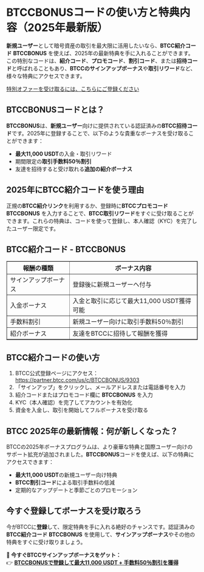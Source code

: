 <h1>BTCCBONUSコードの使い方と特典内容（2025年最新版）</h1>

<p><strong>新規ユーザー</strong>として暗号資産の取引を最大限に活用したいなら、<strong>BTCC紹介コード</strong> <strong>BTCCBONUS</strong> を使えば、2025年の最新特典を手に入れることができます。この特別なコードは、<strong>紹介コード</strong>、<strong>プロモコード</strong>、<strong>割引コード</strong>、または<strong>招待コード</strong>と呼ばれることもあり、<strong>BTCCのサインアップボーナス</strong>や<strong>取引リワード</strong>など、様々な特典にアクセスできます。</p>
<p><a href="https://partner.btcc.com/us/c/BTCCBONUS/9303" target="_blank">特別オファーを受け取るには、こちらにご登録ください</a></p>

<img src="https://images.mirror-media.xyz/publication-images/pbBwxyI8X5QE82_CFf1q_.png?height=500&amp;width=1000" decoding="async" data-nimg="fill" class="css-xah9so" style="position: absolute; inset: 0px; box-sizing: border-box; padding: 0px; border: none; margin: auto; display: block; width: 0px; height: 0px; min-width: 100%; max-width: 100%; min-height: 100%; max-height: 100%;">


<h2>BTCCBONUSコードとは？</h2>

<p><strong>BTCCBONUS</strong>は、<strong>新規ユーザー</strong>向けに提供されている認証済みの<strong>BTCC招待コード</strong>です。2025年に登録することで、以下のような貴重なボーナスを受け取ることができます：</p>
<ul>
<li><strong>最大11,000 USDT</strong>の入金・取引リワード</li>
<li>期間限定の<strong>取引手数料50％割引</strong></li>
<li>友達を招待すると受け取れる<strong>追加の紹介ボーナス</strong></li>
</ul>

<h2>2025年にBTCC紹介コードを使う理由</h2>

<p>正規の<strong>BTCC紹介リンク</strong>を利用するか、登録時に<strong>BTCCプロモコード</strong> <strong>BTCCBONUS</strong> を入力することで、<strong>BTCC取引リワード</strong>をすぐに受け取ることができます。これらの特典は、コードを使って登録し、本人確認（KYC）を完了したユーザー限定です。</p>

<h2>BTCC紹介コード - BTCCBONUS</h2>

<table border="1">
<tr><th>報酬の種類</th><th>ボーナス内容</th></tr>
<tr><td>サインアップボーナス</td><td>登録後に新規ユーザーへ付与</td></tr>
<tr><td>入金ボーナス</td><td>入金と取引に応じて最大11,000 USDT獲得可能</td></tr>
<tr><td>手数料割引</td><td>新規ユーザー向けに取引手数料50％割引</td></tr>
<tr><td>紹介ボーナス</td><td>友達をBTCCに招待して報酬を獲得</td></tr>
</table>

<h2>BTCC紹介コードの使い方</h2>

<ol>
<li>BTCC公式登録ページにアクセス：<a href="https://partner.btcc.com/us/c/BTCCBONUS/9303" target="_blank">https://partner.btcc.com/us/c/BTCCBONUS/9303</a></li>
<li>「サインアップ」をクリックし、メールアドレスまたは電話番号を入力</li>
<li>紹介コードまたはプロモコード欄に <strong>BTCCBONUS</strong> を入力</li>
<li>KYC（本人確認）を完了してアカウントを有効化</li>
<li>資金を入金し、取引を開始してフルボーナスを受け取る</li>
</ol>

<h2>BTCC 2025年の最新情報：何が新しくなった？</h2>

<p>BTCCの2025年ボーナスプログラムは、より豪華な特典と国際ユーザー向けのサポート拡充が追加されました。<strong>BTCCBONUS</strong>コードを使えば、以下の特典にアクセスできます：</p>
<ul>
<li><strong>最大11,000 USDT</strong>の新規ユーザー向け特典</li>
<li><strong>BTCC割引コード</strong>による取引手数料の低減</li>
<li>定期的なアップデートと季節ごとのプロモーション</li>
</ul>

<h2>今すぐ登録してボーナスを受け取ろう</h2>

<p>今がBTCCに<strong>登録</strong>して、限定特典を手に入れる絶好のチャンスです。認証済みの<strong>BTCC紹介コード</strong> <strong>BTCCBONUS</strong> を使用して、<strong>サインアップボーナス</strong>やその他の特典をすぐに受け取りましょう。</p>

<p><strong>🎁 今すぐBTCCサインアップボーナスをゲット：</strong><br>
👉 <a href="https://partner.btcc.com/us/c/BTCCBONUS/9303" target="_blank"><strong>BTCCBONUSで登録して最大11,000 USDT + 手数料50％割引を獲得</strong></a></p>
